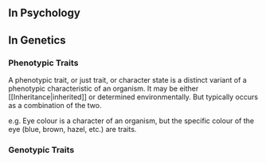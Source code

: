 ## In Psychology
## In Genetics
### Phenotypic Traits
A phenotypic trait, or just trait, or character state is a distinct variant of a phenotypic characteristic of an organism. It may be either [[Inheritance|inherited]] or determined environmentally. But typically occurs as a combination of the two.

e.g. Eye colour is a character of an organism, but the specific colour of the eye (blue, brown, hazel, etc.) are traits.
### Genotypic Traits

